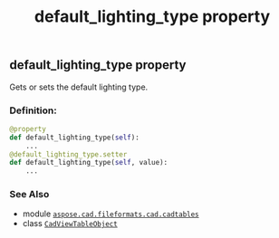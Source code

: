 ﻿---
title: default_lighting_type property
second_title: Aspose.CAD for Python via .NET API References
description: 
type: docs
weight: 160
url: /python-net/aspose.cad.fileformats.cad.cadtables/cadviewtableobject/default_lighting_type/
is_root: false
---

## default_lighting_type property


Gets or sets the default lighting type.
### Definition:
```python
@property
def default_lighting_type(self):
    ...
@default_lighting_type.setter
def default_lighting_type(self, value):
    ...
```

### See Also
* module [`aspose.cad.fileformats.cad.cadtables`](../../)
* class [`CadViewTableObject`](/cad/python-net/aspose.cad.fileformats.cad.cadtables/cadviewtableobject)
